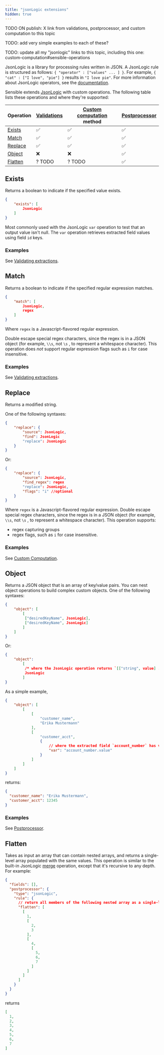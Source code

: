 ```yaml
---
title: "jsonLogic extensions"
hidden: true
---
```


TODO ON publish: X link from validations, postprocessor, and custom computation to this topic

TODO: add very simple examples to each of these?

TODO: update all my "jsonlogic" links to this topic, including this one: custom-computation#sensible-operations 



JsonLogic is a library for processing rules written in JSON. A JsonLogic rule is structured as follows: `{ "operator" : ["values" ... ] }`.  For example, `{ "cat" : ["I love", "pie"] }` results in `"I love pie"`. For more information about JsonLogic operators, see the [documentation](https://jsonlogic.com/operations.html).

Sensible extends [JsonLogic](https://jsonlogic.com/) with custom operations. The following table lists these operations and where they're supported:

| Operation                        | [Validations](doc:validate-extractions) | [Custom computation](doc:custom-computation) method | [Postprocessor](doc:postprocessor) |
| -------------------------------- | --------------------------------------- | --------------------------------------------------- | ---------------------------------- |
| [Exists](doc:jsonlogic#exists)   | ✅                                       | ✅                                                   | ✅                                  |
| [Match](doc:jsonlogic#match)     | ✅                                       | ✅                                                   | ✅                                  |
| [Replace](doc:jsonlogic#replace) | ✅                                       | ✅                                                   | ✅                                  |
| [Object](doc:jsonlogic#object)   | ❌                                       | ❌                                                   | ✅                                  |
| [Flatten](doc:jsonlogic#flatten) | ? TODO                                  | ? TODO                                              | ✅                                  |



## Exists

Returns a boolean to indicate if the specified value exists.

```json
{
    "exists": [
        JsonLogic
    ]
}
```

Most commonly used with the JsonLogic `var`  operation to test that an output value isn't null. The  `var` operation retrieves extracted field values using field `id` keys. 

### Examples

See [Validating extractions](doc:validate-extractions#examples).

## Match

Returns a boolean to indicate if the specified regular expression matches.

```json
{
    "match": [
        JsonLogic,
        regex
    ]
}
```

 Where `regex` is a Javascript-flavored regular expression.

Double escape special regex characters, since the regex is in a JSON object (for example, `\\s`, not `\s` , to represent a whitespace character). This operation does *not* support regular expression flags such as `i` for case insensitive. 

### Examples

See [Validating extractions](doc:validate-extractions#examples). 

## Replace

Returns a modified string.

One of the following syntaxes:

```json
{
    "replace": {
        "source": JsonLogic,
        "find": JsonLogic
        "replace": JsonLogic
    }
}
```

Or:

```json
{
    "replace": {
        "source": JsonLogic,
        "find_regex": regex
        "replace": JsonLogic,
        "flags": "i" //optional
    }
}
```

Where `regex` is a Javascript-flavored regular expression.  Double escape special regex characters, since the regex is in a JSON object (for example, `\\s`, not `\s` , to represent a whitespace character). This operation supports:

- regex capturing groups
- regex flags, such as `i` for case insensitive. 

### Examples

 See [Custom Computation](doc:custom-computation#examples).

## Object

Returns a JSON object that is an array of key/value pairs. You can nest object operations to build complex custom objects.  One of the following syntaxes:

```json
{
    "object": [
        [
         ["desiredKeyName", JsonLogic],
         ["desiredKeyName", JsonLogic]
        ]
    ]
}
```

Or:

```json
{
    "object": 
        [
         /* where the JsonLogic operation returns `[["string", value] ...]`, e.g., map  */
         JsonLogic
        ]
}
```

As a simple example,  

```json
{
    "object": [
        [
            [
                "customer_name",
                "Erika Mustermann"
            ],
            [
                "customer_acct",
                {
                    // where the extracted field `account_number` has value `12345`
                    "var": "account_number.value"
                }
            ]
        ]
    ]
}
```

returns:

```json
{
  "customer_name": "Erika Mustermann",
  "customer_acct": 12345
}
```

### Examples

See [Postprocessor](doc:postprocessor#examples). 

## Flatten

Takes as input an array that can contain nested arrays, and returns a single-level array populated with the same values.  This operation is similar to the built-in JsonLogic [merge](https://jsonlogic.com/operations.html#merge) operation, except that it's recursive to any depth. For example:

````json
{
  "fields": [],
  "postprocessor": {
    "type": "jsonLogic",
    "rule": {
      // return all members of the following nested array as a single-level array  
      "flatten": [
        [
          1,
          [
            2,
            3
          ],
          [
            4,
            [
              5,
              6,
              7
            ]
          ]
        ]
      ]
    }
  }
}
````

returns

```json
[
  1,
  2,
  3,
  4,
  5,
  6,
  7
]
```

